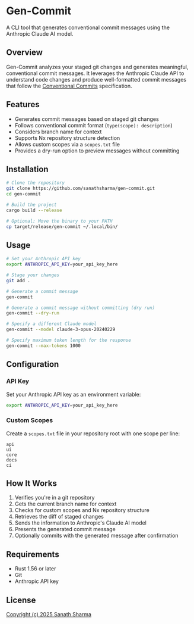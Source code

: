 # Gen-Commit

A CLI tool that generates conventional commit messages using the Anthropic Claude AI model.

## Overview

Gen-Commit analyzes your staged git changes and generates meaningful, conventional commit messages. It leverages the Anthropic Claude API to understand code changes and produce well-formatted commit messages that follow the [Conventional Commits](https://www.conventionalcommits.org/) specification.

## Features

- Generates commit messages based on staged git changes
- Follows conventional commit format (`type(scope): description`)
- Considers branch name for context
- Supports Nx repository structure detection
- Allows custom scopes via a `scopes.txt` file
- Provides a dry-run option to preview messages without committing

## Installation

```bash
# Clone the repository
git clone https://github.com/sanathsharma/gen-commit.git
cd gen-commit

# Build the project
cargo build --release

# Optional: Move the binary to your PATH
cp target/release/gen-commit ~/.local/bin/
```

## Usage

```bash
# Set your Anthropic API key
export ANTHROPIC_API_KEY=your_api_key_here

# Stage your changes
git add .

# Generate a commit message
gen-commit

# Generate a commit message without committing (dry run)
gen-commit --dry-run

# Specify a different Claude model
gen-commit --model claude-3-opus-20240229

# Specify maximum token length for the response
gen-commit --max-tokens 1000
```

## Configuration

### API Key

Set your Anthropic API key as an environment variable:

```bash
export ANTHROPIC_API_KEY=your_api_key_here
```

### Custom Scopes

Create a `scopes.txt` file in your repository root with one scope per line:

```
api
ui
core
docs
ci
```

## How It Works

1. Verifies you're in a git repository
2. Gets the current branch name for context
3. Checks for custom scopes and Nx repository structure
4. Retrieves the diff of staged changes
5. Sends the information to Anthropic's Claude AI model
6. Presents the generated commit message
7. Optionally commits with the generated message after confirmation

## Requirements

- Rust 1.56 or later
- Git
- Anthropic API key

## License

[Copyright (c) 2025 Sanath Sharma](LICENSE)
